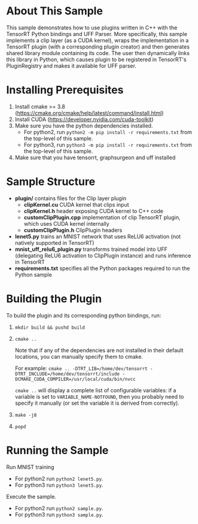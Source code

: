 # About This Sample
This sample demonstrates how to use plugins written in C++ with the TensorRT
Python bindings and UFF Parser. More specifically, this sample implements
a clip layer (as a CUDA kernel), wraps the implementation in a TensorRT plugin
(with a corresponding plugin creator) and then generates shared library module
containing its code. The user then dynamically links this library in Python,
which causes plugin to be registered in TensorRT's PluginRegistry and
makes it available for UFF parser.

# Installing Prerequisites
1. Install cmake >= 3.8 (https://cmake.org/cmake/help/latest/command/install.html)
2. Install CUDA (https://developer.nvidia.com/cuda-toolkit)
3. Make sure you have the python dependencies installed.
    - For python2, run `python2 -m pip install -r requirements.txt` from the top-level of this sample.
    - For python3, run `python3 -m pip install -r requirements.txt` from the top-level of this sample.
4. Make sure that you have tensorrt, graphsurgeon and uff installed

# Sample Structure
- **plugin/** contains files for the Clip layer plugin
    - **clipKernel.cu** CUDA kernel that clips input
    - **clipKernel.h** header exposing CUDA kernel to C++ code
    - **customClipPlugin.cpp** implementation of clip TensorRT plugin, which
    uses CUDA kernel internally
    - **customClipPlugin.h** ClipPlugin headers
- **lenet5.py** trains an MNIST network that uses ReLU6 activation
(not natively supported in TensorRT)
- **mnist_uff_relu6_plugin.py** transforms trained model into UFF (delegating
ReLU6 activation to ClipPlugin instance) and runs inference in TensorRT
- **requirements.txt** specifies all the Python packages required to run the
Python sample

# Building the Plugin
To build the plugin and its corresponding python bindings, run:
1. `mkdir build && pushd build`
2. `cmake ..`

    Note that if any of the dependencies are not installed in their default
    locations, you can manually specify them to cmake.

    For example:
    `cmake .. -DTRT_LIB=/home/dev/tensorrt -DTRT_INCLUDE=/home/dev/tensorrt/include -DCMAKE_CUDA_COMPILER=/usr/local/cuda/bin/nvcc`

    `cmake ..` will display a complete list of configurable variables:
    if a variable is set to `VARIABLE_NAME-NOTFOUND`, then you probably
    need to specify it manually (or set the variable it is derived from
    correctly).

3. `make -j8`
4. `popd`

# Running the Sample

Run MNIST training
- For python2 run `python2 lenet5.py`.
- For python3 run `python3 lenet5.py`.

Execute the sample.
- For python2 run `python2 sample.py`.
- For python3 run `python3 sample.py`.

